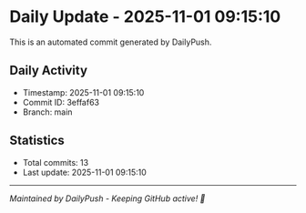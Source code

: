 # Daily Update - 2025-11-01 09:15:10

This is an automated commit generated by DailyPush.

## Daily Activity
- Timestamp: 2025-11-01 09:15:10
- Commit ID: 3effaf63
- Branch: main

## Statistics
- Total commits: 13
- Last update: 2025-11-01 09:15:10

---
*Maintained by DailyPush - Keeping GitHub active! 🚀*
